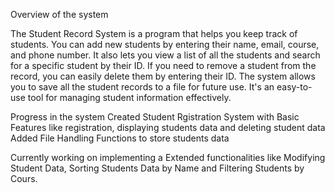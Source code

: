 Overview of the system

The Student Record System is a program that helps you keep track of students. You can add new students by entering their name, email, course, and phone number. It also lets you view a list of all the students and search for a specific student by their ID. If you need to remove a student from the record, you can easily delete them by entering their ID. The system allows you to save all the student records to a file for future use. It's an easy-to-use tool for managing student information effectively.

Progress in the system
 Created Student Rgistration System with Basic Features like registration, displaying students data and deleting student data
 Added File Handling Functions to store students data

Currently working on implementing a Extended functionalities like Modifying Student Data, Sorting Students Data by Name and Filtering Students by Cours.
